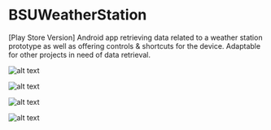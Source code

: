 # BSUWeatherStation
[Play Store Version] Android app retrieving data related to a weather station prototype as well as offering controls &amp; shortcuts for the device. Adaptable for other projects in need of data retrieval.

![alt text](https://image.noelshack.com/fichiers/2018/33/7/1534701838-screenshot-2.png)

![alt text](https://image.noelshack.com/fichiers/2018/33/7/1534701842-screenshot-1.png)

![alt text](https://image.noelshack.com/fichiers/2018/33/7/1534701842-screenshot-1.png)

![alt text](https://image.noelshack.com/fichiers/2018/33/7/1534701912-screenshot-3.png)
